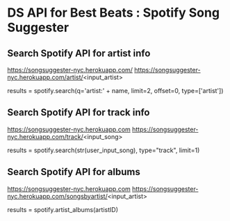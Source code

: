 # DS API for Best Beats : Spotify Song Suggester

## Search Spotify API for artist info

https://songsuggester-nyc.herokuapp.com/
https://songsuggester-nyc.herokuapp.com/artist/<input_artist>

results = spotify.search(q='artist:' + name, limit=2, offset=0, type=['artist'])

## Search Spotify API for track info
https://songsuggester-nyc.herokuapp.com
https://songsuggester-nyc.herokuapp.com/track/<input_song>

results = spotify.search(str(user_input_song), type="track", limit=1)


## Search Spotify API for albums
https://songsuggester-nyc.herokuapp.com
https://songsuggester-nyc.herokuapp.com/songsbyartist/<input_artist>

results = spotify.artist_albums(artistID)